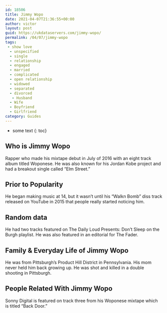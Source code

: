 ```yaml
---
id: 18506
title: Jimmy Wopo
date: 2021-04-07T21:36:55+00:00
author: victor
layout: post
guid: https://ukdataservers.com/jimmy-wopo/
permalink: /04/07/jimmy-wopo
tags:
 - show love
  - unspecified
  - single
  - relationship
  - engaged
  - married
  - complicated
  - open relationship
  - widowed
  - separated
  - divorced
   - Husband
  - Wife
  - Boyfriend
  - Girlfriend
category: Guides
---
```


* some text
{: toc}


## Who is Jimmy Wopo



Rapper who made his mixtape debut in July of 2016 with an eight track album titled Woponese. He was also known for his Jordan Kobe project and had a breakout single called &#8220;Elm Street.&#8221;

                
                
                
## Prior to Popularity



He began making music at 14, but it wasn&#8217;t until his &#8220;Walkn Bomb&#8221; diss track released on YouTube in 2015 that people really started noticing him.

                
                
                
## Random data



He had two tracks featured on The Daily Loud Presents: Don&#8217;t Sleep on the Burgh playlist. He was also featured in an editorial for The Fader.

                
                
                
## Family & Everyday Life of Jimmy Wopo



He was from Pittsburgh&#8217;s Product Hill District in Pennsylvania. His mom never held him back growing up. He was shot and killed in a double shooting in Pittsburgh.

                
                
                
## People Related With Jimmy Wopo



Sonny Digital is featured on track three from his Woponese mixtape which is titled &#8220;Back Door.&#8221; 

                
              
            
          
          
          